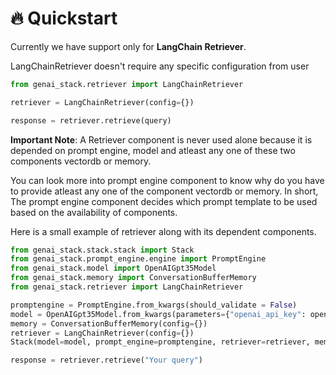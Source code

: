 # 🔥 Quickstart

Currently we have support only for **LangChain Retriever**.

LangChainRetriever doesn't require any specific configuration from user

```py
from genai_stack.retriever import LangChainRetriever

retriever = LangChainRetriever(config={})

response = retriever.retrieve(query)
```

**Important Note**: A Retriever component is never used alone because it is depended on prompt engine, model and atleast any one of these two components vectordb or memory.

You can look more into prompt engine component to know why do you have to provide atleast any one of the component vectordb or memory. In short, The prompt engine component decides which prompt template to be used based on the availability of components.

Here is a small example of retriever along with its dependent components.

```py
from genai_stack.stack.stack import Stack
from genai_stack.prompt_engine.engine import PromptEngine
from genai_stack.model import OpenAIGpt35Model
from genai_stack.memory import ConversationBufferMemory
from genai_stack.retriever import LangChainRetriever

promptengine = PromptEngine.from_kwargs(should_validate = False)
model = OpenAIGpt35Model.from_kwargs(parameters={"openai_api_key": openai_api_key})
memory = ConversationBufferMemory(config={})
retriever = LangChainRetriever(config={})
Stack(model=model, prompt_engine=promptengine, retriever=retriever, memory=memory)

response = retriever.retrieve("Your query")
```
